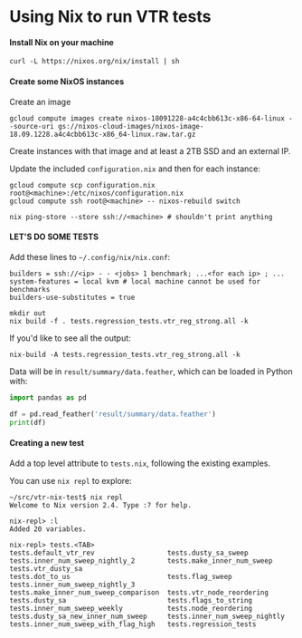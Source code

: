 Using Nix to run VTR tests
==========================

#### Install Nix on your machine

`curl -L https://nixos.org/nix/install | sh`

#### Create some NixOS instances

Create an image

```shell
gcloud compute images create nixos-18091228-a4c4cbb613c-x86-64-linux --source-uri gs://nixos-cloud-images/nixos-image-18.09.1228.a4c4cbb613c-x86_64-linux.raw.tar.gz
```

Create instances with that image and at least a 2TB SSD and an external IP.

Update the included `configuration.nix` and then for each instance:

```shell
gcloud compute scp configuration.nix root@<machine>:/etc/nixos/configuration.nix
gcloud compute ssh root@<machine> -- nixos-rebuild switch

nix ping-store --store ssh://<machine> # shouldn't print anything
```

#### LET'S DO SOME TESTS

Add these lines to `~/.config/nix/nix.conf`:

```
builders = ssh://<ip> - - <jobs> 1 benchmark; ...<for each ip> ; ...
system-features = local kvm # local machine cannot be used for benchmarks
builders-use-substitutes = true
```

```shell
mkdir out
nix build -f . tests.regression_tests.vtr_reg_strong.all -k
```

If you'd like to see all the output:

```shell
nix-build -A tests.regression_tests.vtr_reg_strong.all -k
```

Data will be in `result/summary/data.feather`, which can be loaded in Python with:

```python
import pandas as pd

df = pd.read_feather('result/summary/data.feather')
print(df)
```

#### Creating a new test

Add a top level attribute to `tests.nix`, following the existing examples.

You can use `nix repl` to explore:

```
~/src/vtr-nix-test$ nix repl
Welcome to Nix version 2.4. Type :? for help.

nix-repl> :l
Added 20 variables.

nix-repl> tests.<TAB>
tests.default_vtr_rev                  tests.dusty_sa_sweep                   tests.inner_num_sweep_nightly_2        tests.make_inner_num_sweep             tests.vtr_dusty_sa
tests.dot_to_us                        tests.flag_sweep                       tests.inner_num_sweep_nightly_3        tests.make_inner_num_sweep_comparison  tests.vtr_node_reordering
tests.dusty_sa                         tests.flags_to_string                  tests.inner_num_sweep_weekly           tests.node_reordering
tests.dusty_sa_new_inner_num_sweep     tests.inner_num_sweep_nightly          tests.inner_num_sweep_with_flag_high   tests.regression_tests
```
